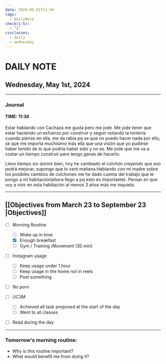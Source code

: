 ```yaml
---
date: 2024-05-01T11:34
tags:
  - dailyNote
check(1-5):
  - "2"
cssclasses:
  - daily
  - wednesday
---
```


# DAILY NOTE
## Wednesday, May 1st, 2024

***
### Journal
#### TIME: 11:36

 Estar hablando con Cachaza me gusta pero me jode. Me jode tener que estar haciendo un exfuerzo por construir y seguir notando la tontería cuando pienso en ella,  me da rabia pq se que no puedo hacer nada por ello, se que me importa muchísimo más ella que una visión que yo pudiese haber tenido de lo que podría haber sido y no es. Me jode que me va a costar un tiempo construir pero tengo ganas de hacerlo. 

Llevo tiempo sin dormir bien, hoy he cambiado el colchón creyendo que eso podrá mejorar, supongo que lo veré mañana.Hablando con mi madre sobre los posibles cambios de colchones me he dado cuenta del trabajo que le pongo a mi habitación(ahora llego a pq esto es importante). Pensar en que voy a vivir en esta habitación al menos 3 años más me inquieta. 
 



***

## [[Objectives from March 23 to September 23 |Objectives]]

- [ ] Morning Routine
	- [ ] Woke up in time
	- [x] Enough breakfast
	- [ ] Gym / Training /Movement (30 min)

- [ ]  Instagram usage
	- [ ] Keep usage under 1 hour
	- [ ] Keep usage in the home not in reels
	- [ ] Post something

- [ ] No porn 

- [ ] UC3M
	- [ ] Achieved all task proposed at the start of the day
	- [ ] Went to all classes

- [ ] Read during the day


---
### Tomorrow's morning routine: 
+ Why is this routine important? 
+ What would benefit me from doing it?